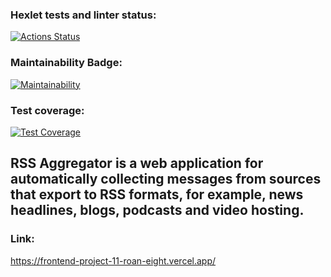 ### Hexlet tests and linter status:
[![Actions Status](https://github.com/NEK1FEKS/frontend-project-11/workflows/hexlet-check/badge.svg)](https://github.com/NEK1FEKS/frontend-project-11/actions)

### Maintainability Badge:
[![Maintainability](https://api.codeclimate.com/v1/badges/11e102c828b5b59abee4/maintainability)](https://codeclimate.com/github/NEK1FEKS/frontend-project-11/maintainability)

### Test coverage:
[![Test Coverage](https://api.codeclimate.com/v1/badges/11e102c828b5b59abee4/test_coverage)](https://codeclimate.com/github/NEK1FEKS/frontend-project-11/test_coverage)

## RSS Aggregator is a web application for automatically collecting messages from sources that export to RSS formats, for example, news headlines, blogs, podcasts and video hosting.

### Link:
https://frontend-project-11-roan-eight.vercel.app/
